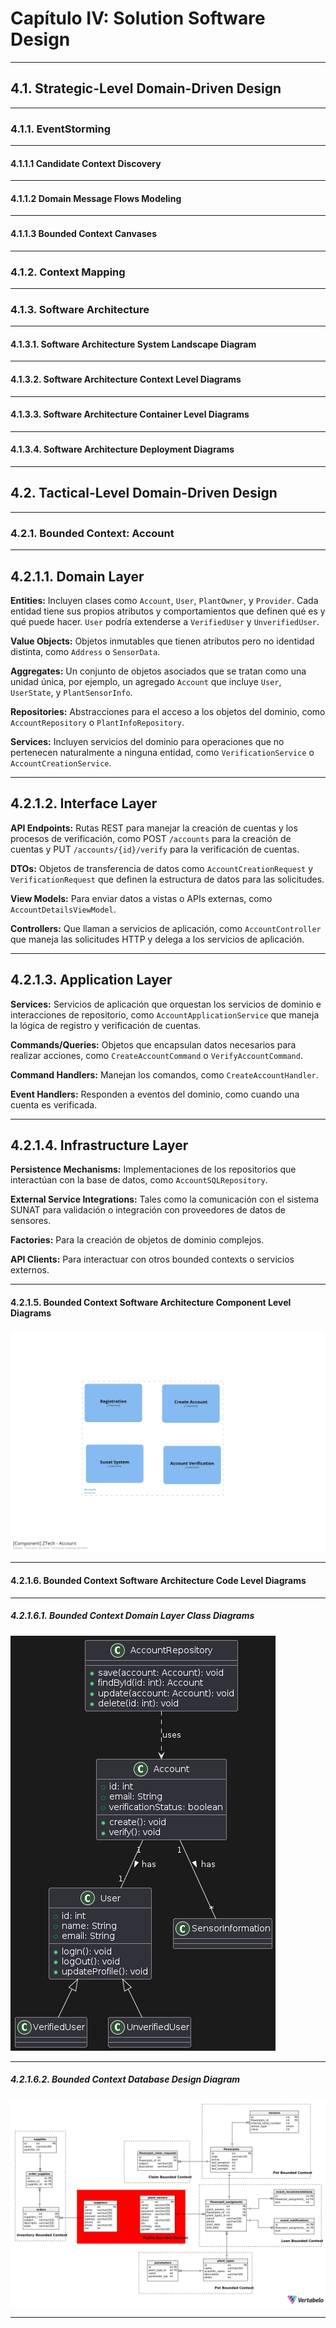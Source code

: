 # Capítulo IV: Solution Software Design
---
## 4.1. Strategic-Level Domain-Driven Design
---
### 4.1.1. EventStorming
---
#### 4.1.1.1 Candidate Context Discovery
---
#### 4.1.1.2 Domain Message Flows Modeling
---
#### 4.1.1.3 Bounded Context Canvases
---
### 4.1.2. Context Mapping
---
### 4.1.3. Software Architecture
---
#### 4.1.3.1. Software Architecture System Landscape Diagram
---
#### 4.1.3.2. Software Architecture Context Level Diagrams
---
#### 4.1.3.3. Software Architecture Container Level Diagrams
---
#### 4.1.3.4. Software Architecture Deployment Diagrams
---
## 4.2. Tactical-Level Domain-Driven Design
---
### 4.2.1. Bounded Context: Account 
---
## 4.2.1.1. Domain Layer

**Entities:** Incluyen clases como `Account`, `User`, `PlantOwner`, y `Provider`. Cada entidad tiene sus propios atributos y comportamientos que definen qué es y qué puede hacer. `User` podría extenderse a `VerifiedUser` y `UnverifiedUser`.

**Value Objects:** Objetos inmutables que tienen atributos pero no identidad distinta, como `Address` o `SensorData`.

**Aggregates:** Un conjunto de objetos asociados que se tratan como una unidad única, por ejemplo, un agregado `Account` que incluye `User`, `UserState`, y `PlantSensorInfo`.

**Repositories:** Abstracciones para el acceso a los objetos del dominio, como `AccountRepository` o `PlantInfoRepository`.

**Services:** Incluyen servicios del dominio para operaciones que no pertenecen naturalmente a ninguna entidad, como `VerificationService` o `AccountCreationService`.

---

## 4.2.1.2. Interface Layer

**API Endpoints:** Rutas REST para manejar la creación de cuentas y los procesos de verificación, como POST `/accounts` para la creación de cuentas y PUT `/accounts/{id}/verify` para la verificación de cuentas.

**DTOs:** Objetos de transferencia de datos como `AccountCreationRequest` y `VerificationRequest` que definen la estructura de datos para las solicitudes.

**View Models:** Para enviar datos a vistas o APIs externas, como `AccountDetailsViewModel`.

**Controllers:** Que llaman a servicios de aplicación, como `AccountController` que maneja las solicitudes HTTP y delega a los servicios de aplicación.

---

## 4.2.1.3. Application Layer

**Services:** Servicios de aplicación que orquestan los servicios de dominio e interacciones de repositorio, como `AccountApplicationService` que maneja la lógica de registro y verificación de cuentas.

**Commands/Queries:** Objetos que encapsulan datos necesarios para realizar acciones, como `CreateAccountCommand` o `VerifyAccountCommand`.

**Command Handlers:** Manejan los comandos, como `CreateAccountHandler`.

**Event Handlers:** Responden a eventos del dominio, como cuando una cuenta es verificada.

---

## 4.2.1.4. Infrastructure Layer

**Persistence Mechanisms:** Implementaciones de los repositorios que interactúan con la base de datos, como `AccountSQLRepository`.

**External Service Integrations:** Tales como la comunicación con el sistema SUNAT para validación o integración con proveedores de datos de sensores.

**Factories:** Para la creación de objetos de dominio complejos.

**API Clients:** Para interactuar con otros bounded contexts o servicios externos.

---
#### 4.2.1.5. Bounded Context Software Architecture Component Level Diagrams

![C4 Component Diagram](/assets/componentAccount.png)

--- 
#### 4.2.1.6. Bounded Context Software Architecture Code Level Diagrams
---
##### 4.2.1.6.1. Bounded Context Domain Layer Class Diagrams

![Bounded Context Class Design Diagram](/assets/class1.png)


---
##### 4.2.1.6.2. Bounded Context Database Design Diagram

![Bounded Context Database Design Diagram](/assets/Profile_Bounded_Context_Database.png)

---

